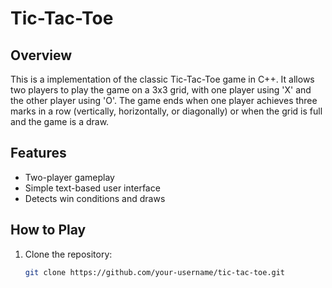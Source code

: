 # Tic-Tac-Toe

## Overview
This is a implementation of the classic Tic-Tac-Toe game in C++. It allows two players to play the game on a 3x3 grid, with one player using 'X' and the other player using 'O'. The game ends when one player achieves three marks in a row (vertically, horizontally, or diagonally) or when the grid is full and the game is a draw.

## Features
- Two-player gameplay
- Simple text-based user interface
- Detects win conditions and draws

## How to Play
1. Clone the repository:
   ```bash
   git clone https://github.com/your-username/tic-tac-toe.git